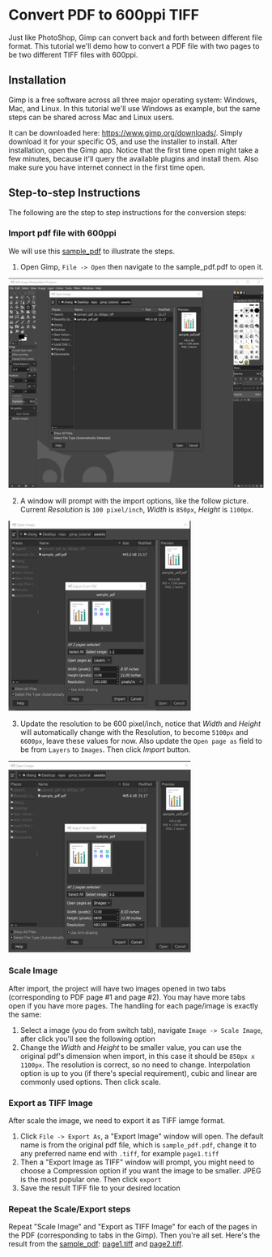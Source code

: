 # Convert PDF to 600ppi TIFF

Just like PhotoShop, Gimp can convert back and forth between different file format. This tutorial we'll demo how to convert a PDF file with two pages to be two different TIFF files with 600ppi.


## Installation

Gimp is a free software across all three major operating system: Windows, Mac, and Linux. In this tutorial we'll use Windows as example, but the same steps can be shared across Mac and Linux users. 

It can be downloaded here: https://www.gimp.org/downloads/. Simply download it for your specific OS, and use the installer to install. After installation, open the Gimp app. Notice that the first time open might take a few minutes, because it'll query the available plugins and install them. Also make sure you have internet connect in the first time open.

## Step-to-step Instructions

The following are the step to step instructions for the conversion steps:

### Import pdf file with 600ppi
We will use this [sample_pdf](../assets/sample_pdf.pdf) to illustrate the steps.
1. Open Gimp, `File -> Open` then navigate to the sample_pdf.pdf to open it.
   
<p float="left">
<img src="../assets/convert_pdf_to_600ppi_tiff/import_step_1.jpg" alt="import_step1" width="600" />
</p>
<div style="clear: both;"></div>

2. A window will prompt with the import options, like the follow picture. Current *Resolution* is `100 pixel/inch`, *Width* is `850px`, *Height* is `1100px`.
<p float="left">
<img src="../assets/convert_pdf_to_600ppi_tiff/import_step_2.jpg" alt="import_step2" width="360" />
</p>
<div style="clear: both;"></div>

3. Update the resolution to be 600 pixel/inch, notice that *Width* and *Height* will automatically change with the Resolution, to become `5100px` and `6600px`, leave these values for now. Also update the `Open page as` field to be from `Layers` to `Images`. Then click *Import* button.

<p float="left">
<img src="../assets/convert_pdf_to_600ppi_tiff/import_step_3.jpg" alt="import_step3" width="360" />
</p>
<div style="clear: both;"></div>

### Scale Image
After import, the project will have two images opened in two tabs (corresponding to PDF page #1 and page #2). You may have more tabs open if you have more pages. The handling for each page/image is exactly the same:
1. Select a image (you do from switch tab), navigate `Image -> Scale Image`, after click you'll see the following option
2. Change the *Width* and *Height* to be smaller value, you can use the original pdf's dimension when import, in this case it should be `850px x 1100px`. The resolution is correct, so no need to change. Interpolation option is up to you (if there's special requirement), cubic and linear are commonly used options. Then click scale.

### Export as TIFF Image
After scale the image, we need to export it as TIFF iamge format.
1. Click `File -> Export As`, a "Export Image" window will open. The default name is from the original pdf file, which is `sample_pdf.pdf`, change it to any preferred name end with `.tiff`, for example `page1.tiff`
2. Then a "Export Image as TIFF" window will prompt, you might need to choose a Compression option if you want the image to be smaller. JPEG is the most popular one. Then click `export`
3. Save the result TIFF file to your desired location

### Repeat the Scale/Export steps
Repeat "Scale Image" and "Export as TIFF Image" for each of the pages in the PDF (corresponding to tabs in the Gimp). Then you're all set.
Here's the result from the [sample_pdf](../assets/sample_pdf.pdf): [page1.tiff](../assets/convert_pdf_to_600ppi_tiff/page1.tiff) and [page2.tiff](../assets/convert_pdf_to_600ppi_tiff/page1.tiff).